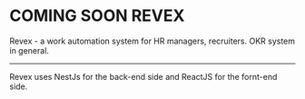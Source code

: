 # COMING SOON REVEX

Revex - a work automation system for HR managers, recruiters. OKR system in general.

---

Revex uses NestJs for the back-end side and ReactJS for the fornt-end side.

